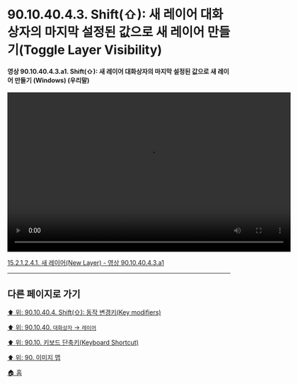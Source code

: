 # 90.10.40.4.3. Shift(⇧): 새 레이어 대화상자의 마지막 설정된 값으로 새 레이어 만들기(Toggle Layer Visibility)

<a id="90-10-40-04-03-a1"></a>

#### 영상 90.10.40.4.3.a1. Shift(⇧): 새 레이어 대화상자의 마지막 설정된 값으로 새 레이어 만들기 (Windows) (우리말)
<video controls="controls" width="640" height="360" src="https://github.com/wonder13662/gimp/assets/15767104/0ec68548-1fc0-4909-bb21-0c04d7a4e86a"></video>

[15.2.1.2.4.1. 새 레이어(New Layer) - 영상 90.10.40.4.3.a1](./15-02-01-02-04-01-new_layer.md#90-10-40-04-03-a1)

***

## 다른 페이지로 가기

[⬆️ 위: 90.10.40.4. Shift(⇧): 동작 변경키(Key modifiers)](./90-10-40-04-00-key_modifier-shift.md)

[⬆️ 위: 90.10.40. `대화상자` → `레이어`](./90-10-40-00-dialog-layer.md)

[⬆️ 위: 90.10. 키보드 단축키(Keyboard Shortcut)](./90-10-00-keyboard_shortcut.md)

[⬆️ 위: 90. 이미지 맵](./90-00-image-map.md)

[🏠 홈](./00-home.md)